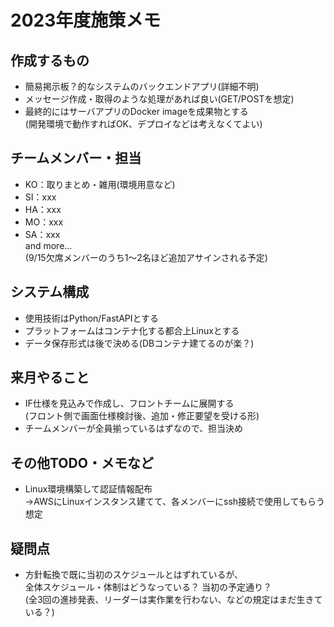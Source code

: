 # 2023年度施策メモ

## 作成するもの
- 簡易掲示板？的なシステムのバックエンドアプリ(詳細不明)
- メッセージ作成・取得のような処理があれば良い(GET/POSTを想定)
- 最終的にはサーバアプリのDocker imageを成果物とする  
  (開発環境で動作すればOK、デプロイなどは考えなくてよい)

## チームメンバー・担当
- KO：取りまとめ・雑用(環境用意など)  
- SI：xxx  
- HA：xxx  
- MO：xxx  
- SA：xxx  
and more...  
(9/15欠席メンバーのうち1～2名ほど追加アサインされる予定)

## システム構成
- 使用技術はPython/FastAPIとする  
- プラットフォームはコンテナ化する都合上Linuxとする  
- データ保存形式は後で決める(DBコンテナ建てるのが楽？)  

## 来月やること
- IF仕様を見込みで作成し、フロントチームに展開する  
  (フロント側で画面仕様検討後、追加・修正要望を受ける形)  
- チームメンバーが全員揃っているはずなので、担当決め  

## その他TODO・メモなど
- Linux環境構築して認証情報配布  
  →AWSにLinuxインスタンス建てて、各メンバーにssh接続で使用してもらう想定

## 疑問点
- 方針転換で既に当初のスケジュールとはずれているが、  
  全体スケジュール・体制はどうなっている？ 当初の予定通り？  
  (全3回の進捗発表、リーダーは実作業を行わない、などの規定はまだ生きている？)
